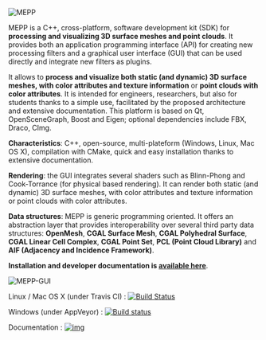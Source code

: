 ![MEPP](https://perso.liris.cnrs.fr/guillaume.lavoue/teaser.jpg)

MEPP is a C++, cross-platform, software development
kit (SDK) for **processing and visualizing 3D surface
meshes and point clouds**. It provides both an application programming
interface (API) for creating new processing filters and a
graphical user interface (GUI) that can be used directly
and integrate new filters as plugins.

It allows to **process and visualize both static (and
dynamic) 3D surface meshes, with color attributes and
texture information** or **point clouds with color attributes**.
It is intended for engineers, researchers, but also for
students thanks to a simple use, facilitated by the
proposed architecture and extensive documentation.
This platform is based on Qt, OpenSceneGraph, Boost
and Eigen; optional dependencies include FBX, Draco,
CImg.

**Characteristics**:
C++, open-source, multi-plateform (Windows, Linux,
Mac OS X), compilation with CMake, quick and easy installation thanks to
extensive documentation.

**Rendering**: the GUI integrates several shaders such as Blinn-Phong and Cook-Torrance (for
physical based rendering). It can render both static (and dynamic) 3D
surface meshes, with color attributes and texture information or point clouds with color attributes.

**Data structures**: MEPP is generic programming oriented. It offers
an abstraction layer that provides interoperability over several third party data structures: **OpenMesh**, **CGAL Surface Mesh**, **CGAL Polyhedral Surface**, **CGAL Linear Cell Complex**, **CGAL Point Set**, **PCL (Point Cloud Library)** and **AIF (Adjacency and Incidence Framework)**.


**Installation and developer documentation is [available here](http://liris.cnrs.fr/mepp/doc/nightly/)**.


![MEPP-GUI](https://projet.liris.cnrs.fr/mepp/images/mepp2/MEPP2-GUI-V2.PNG)


Linux / Mac OS X (under Travis CI) : [![Build Status](https://travis-ci.org/MEPP-team/MEPP2.svg?branch=master)](https://travis-ci.org/MEPP-team/MEPP2)

Windows (under AppVeyor) : [![Build status](https://ci.appveyor.com/api/projects/status/wrlfantide2fwcpj/branch/master?svg=true)](https://ci.appveyor.com/project/MEPPteam/mepp2)

Documentation : [![img](https://img.shields.io/badge/Documentation-nightly-brightgreen.svg)](http://liris.cnrs.fr/mepp/doc/nightly/)
